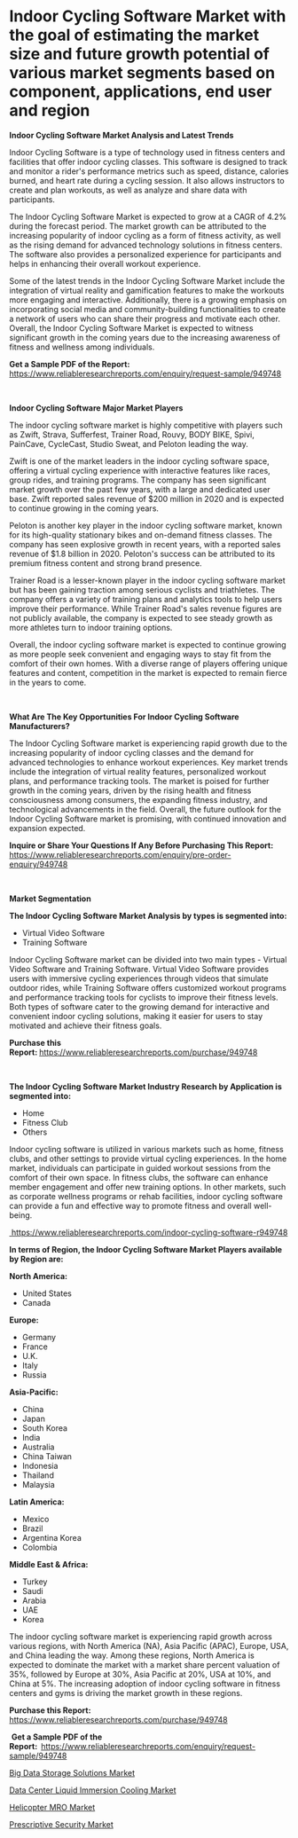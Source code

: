 <p><h1>Indoor Cycling Software Market with the goal of estimating the market size and future growth potential of various market segments based on component, applications, end user and region</h1></p><p><strong>Indoor Cycling Software Market Analysis and Latest Trends</strong></p>
<p><p>Indoor Cycling Software is a type of technology used in fitness centers and facilities that offer indoor cycling classes. This software is designed to track and monitor a rider's performance metrics such as speed, distance, calories burned, and heart rate during a cycling session. It also allows instructors to create and plan workouts, as well as analyze and share data with participants.</p><p>The Indoor Cycling Software Market is expected to grow at a CAGR of 4.2% during the forecast period. The market growth can be attributed to the increasing popularity of indoor cycling as a form of fitness activity, as well as the rising demand for advanced technology solutions in fitness centers. The software also provides a personalized experience for participants and helps in enhancing their overall workout experience.</p><p>Some of the latest trends in the Indoor Cycling Software Market include the integration of virtual reality and gamification features to make the workouts more engaging and interactive. Additionally, there is a growing emphasis on incorporating social media and community-building functionalities to create a network of users who can share their progress and motivate each other. Overall, the Indoor Cycling Software Market is expected to witness significant growth in the coming years due to the increasing awareness of fitness and wellness among individuals.</p></p>
<p><strong>Get a Sample PDF of the Report:&nbsp;</strong> <a href="https://www.reliableresearchreports.com/enquiry/request-sample/949748">https://www.reliableresearchreports.com/enquiry/request-sample/949748</a></p>
<p>&nbsp;</p>
<p><strong>Indoor Cycling Software Major Market Players</strong></p>
<p><p>The indoor cycling software market is highly competitive with players such as Zwift, Strava, Sufferfest, Trainer Road, Rouvy, BODY BIKE, Spivi, PainCave, CycleCast, Studio Sweat, and Peloton leading the way.</p><p>Zwift is one of the market leaders in the indoor cycling software space, offering a virtual cycling experience with interactive features like races, group rides, and training programs. The company has seen significant market growth over the past few years, with a large and dedicated user base. Zwift reported sales revenue of $200 million in 2020 and is expected to continue growing in the coming years.</p><p>Peloton is another key player in the indoor cycling software market, known for its high-quality stationary bikes and on-demand fitness classes. The company has seen explosive growth in recent years, with a reported sales revenue of $1.8 billion in 2020. Peloton's success can be attributed to its premium fitness content and strong brand presence.</p><p>Trainer Road is a lesser-known player in the indoor cycling software market but has been gaining traction among serious cyclists and triathletes. The company offers a variety of training plans and analytics tools to help users improve their performance. While Trainer Road's sales revenue figures are not publicly available, the company is expected to see steady growth as more athletes turn to indoor training options.</p><p>Overall, the indoor cycling software market is expected to continue growing as more people seek convenient and engaging ways to stay fit from the comfort of their own homes. With a diverse range of players offering unique features and content, competition in the market is expected to remain fierce in the years to come.</p></p>
<p>&nbsp;</p>
<p><strong>What Are The Key Opportunities For Indoor Cycling Software Manufacturers?</strong></p>
<p><p>The Indoor Cycling Software market is experiencing rapid growth due to the increasing popularity of indoor cycling classes and the demand for advanced technologies to enhance workout experiences. Key market trends include the integration of virtual reality features, personalized workout plans, and performance tracking tools. The market is poised for further growth in the coming years, driven by the rising health and fitness consciousness among consumers, the expanding fitness industry, and technological advancements in the field. Overall, the future outlook for the Indoor Cycling Software market is promising, with continued innovation and expansion expected.</p></p>
<p><strong>Inquire or Share Your Questions If Any Before Purchasing This Report:</strong> <a href="https://www.reliableresearchreports.com/enquiry/pre-order-enquiry/949748">https://www.reliableresearchreports.com/enquiry/pre-order-enquiry/949748</a></p>
<p>&nbsp;</p>
<p><strong>Market Segmentation</strong></p>
<p><strong>The Indoor Cycling Software Market Analysis by types is segmented into:</strong></p>
<p><ul><li>Virtual Video Software</li><li>Training Software</li></ul></p>
<p><p>Indoor Cycling Software market can be divided into two main types - Virtual Video Software and Training Software. Virtual Video Software provides users with immersive cycling experiences through videos that simulate outdoor rides, while Training Software offers customized workout programs and performance tracking tools for cyclists to improve their fitness levels. Both types of software cater to the growing demand for interactive and convenient indoor cycling solutions, making it easier for users to stay motivated and achieve their fitness goals.</p></p>
<p><strong>Purchase this Report:&nbsp;</strong><a href="https://www.reliableresearchreports.com/purchase/949748">https://www.reliableresearchreports.com/purchase/949748</a></p>
<p>&nbsp;</p>
<p><strong>The Indoor Cycling Software Market Industry Research by Application is segmented into:</strong></p>
<p><ul><li>Home</li><li>Fitness Club</li><li>Others</li></ul></p>
<p><p>Indoor cycling software is utilized in various markets such as home, fitness clubs, and other settings to provide virtual cycling experiences. In the home market, individuals can participate in guided workout sessions from the comfort of their own space. In fitness clubs, the software can enhance member engagement and offer new training options. In other markets, such as corporate wellness programs or rehab facilities, indoor cycling software can provide a fun and effective way to promote fitness and overall well-being.</p></p>
<p><a href="https://www.reliableresearchreports.com/indoor-cycling-software-r949748">&nbsp;https://www.reliableresearchreports.com/indoor-cycling-software-r949748</a></p>
<p><strong>In terms of Region, the Indoor Cycling Software Market Players available by Region are:</strong></p>
<p>
    <p> <strong> North America: </strong>
        <ul>
            <li>United States</li>
            <li>Canada</li>
        </ul>
        </p> 
    <p> <strong> Europe: </strong>
        <ul>
            <li>Germany</li>
            <li>France</li>
            <li>U.K.</li>
            <li>Italy</li>
            <li>Russia</li>
        </ul>
        </p> 
    <p> <strong> Asia-Pacific: </strong>
        <ul>
            <li>China</li>
            <li>Japan</li>
            <li>South Korea</li>
            <li>India</li>
            <li>Australia</li>
            <li>China Taiwan</li>
            <li>Indonesia</li>
            <li>Thailand</li>
            <li>Malaysia</li>
        </ul>
        </p> 
    <p> <strong> Latin America: </strong>
        <ul>
            <li>Mexico</li>
            <li>Brazil</li>
            <li>Argentina Korea</li>
            <li>Colombia</li>
        </ul>
        </p> 
    <p> <strong> Middle East & Africa: </strong>
        <ul>
            <li>Turkey</li>
            <li>Saudi</li>
            <li>Arabia</li>
            <li>UAE</li>
            <li>Korea</li>
        </ul>
    </p>
    </p>
<p><p>The indoor cycling software market is experiencing rapid growth across various regions, with North America (NA), Asia Pacific (APAC), Europe, USA, and China leading the way. Among these regions, North America is expected to dominate the market with a market share percent valuation of 35%, followed by Europe at 30%, Asia Pacific at 20%, USA at 10%, and China at 5%. The increasing adoption of indoor cycling software in fitness centers and gyms is driving the market growth in these regions.</p></p>
<p><strong>Purchase this Report: </strong><a href="https://www.reliableresearchreports.com/purchase/949748">https://www.reliableresearchreports.com/purchase/949748</a></p>
<p>&nbsp;<strong>Get a Sample PDF of the Report:&nbsp;&nbsp;</strong><a href="https://www.reliableresearchreports.com/enquiry/request-sample/949748">https://www.reliableresearchreports.com/enquiry/request-sample/949748</a></p>
<p><strong></strong></p>
<p><p><a href="https://www.linkedin.com/pulse/big-data-storage-solutions-market-size-reveals-best-marketing-pn7ze">Big Data Storage Solutions Market</a></p><p><a href="https://github.com/Chiragrp22/Market-Research-Report-List-4/blob/main/data-center-liquid-immersion-cooling-market.md">Data Center Liquid Immersion Cooling Market</a></p><p><a href="https://github.com/derrinmiltonellis35gcl/Market-Research-Report-List-2/blob/main/helicopter-mro-market.md">Helicopter MRO Market</a></p><p><a href="https://www.linkedin.com/pulse/prescriptive-security-market-analysis-its-cagr-segmentation-fx8hf">Prescriptive Security Market</a></p></p>
